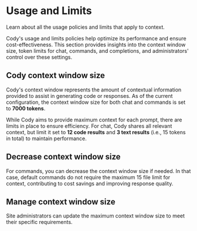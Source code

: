 # Usage and Limits

<p class="subtitle">Learn about all the usage policies and limits that apply to context.</p>

Cody's usage and limits policies help optimize its performance and ensure cost-effectiveness. This section provides insights into the context window size, token limits for chat, commands, and completions, and administrators' control over these settings.

## Cody context window size

Cody's context window represents the amount of contextual information provided to assist in generating code or responses. As of the current configuration, the context window size for both chat and commands is set to **7000 tokens**.

While Cody aims to provide maximum context for each prompt, there are limits in place to ensure efficiency. For chat, Cody shares all relevant context, but limit it set to **12 code results** and **3 text results** (i.e., 15 tokens in total) to maintain performance.

## Decrease context window size

For commands, you can decrease the context window size if needed. In that case, default commands do not require the maximum 15 file limit for context, contributing to cost savings and improving response quality.

## Manage context window size

Site administrators can update the maximum context window size to meet their specific requirements.
